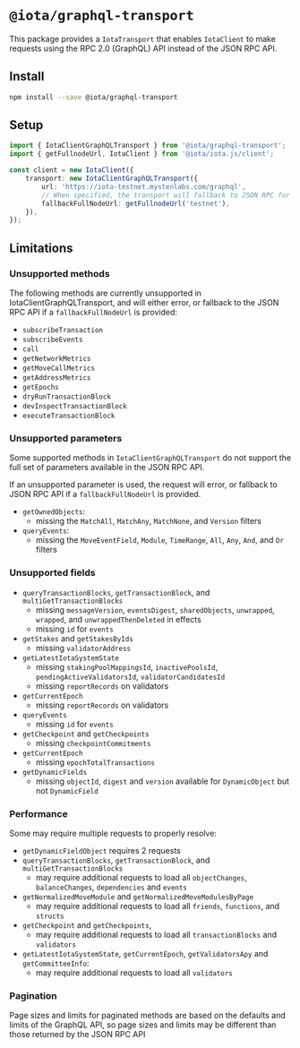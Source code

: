 # `@iota/graphql-transport`

This package provides a `IotaTransport` that enables `IotaClient` to make requests using the RPC 2.0
(GraphQL) API instead of the JSON RPC API.

## Install

```bash
npm install --save @iota/graphql-transport
```

## Setup

```ts
import { IotaClientGraphQLTransport } from '@iota/graphql-transport';
import { getFullnodeUrl, IotaClient } from '@iota/iota.js/client';

const client = new IotaClient({
    transport: new IotaClientGraphQLTransport({
        url: 'https://iota-testnet.mystenlabs.com/graphql',
        // When specified, the transport will fallback to JSON RPC for unsupported method and parameters
        fallbackFullNodeUrl: getFullnodeUrl('testnet'),
    }),
});
```

## Limitations

### Unsupported methods

The following methods are currently unsupported in IotaClientGraphQLTransport, and will either error,
or fallback to the JSON RPC API if a `fallbackFullNodeUrl` is provided:

-   `subscribeTransaction`
-   `subscribeEvents`
-   `call`
-   `getNetworkMetrics`
-   `getMoveCallMetrics`
-   `getAddressMetrics`
-   `getEpochs`
-   `dryRunTransactionBlock`
-   `devInspectTransactionBlock`
-   `executeTransactionBlock`

### Unsupported parameters

Some supported methods in `IotaClientGraphQLTransport` do not support the full set of parameters
available in the JSON RPC API.

If an unsupported parameter is used, the request will error, or fallback to JSON RPC API if a
`fallbackFullNodeUrl` is provided.

-   `getOwnedObjects`:
    -   missing the `MatchAll`, `MatchAny`, `MatchNone`, and `Version` filters
-   `queryEvents`:
    -   missing the `MoveEventField`, `Module`, `TimeRange`, `All`, `Any`, `And`, and `Or` filters

### Unsupported fields

-   `queryTransactionBlocks`, `getTransactionBlock`, and `multiGetTransactionBlocks`
    -   missing `messageVersion`, `eventsDigest`, `sharedObjects`, `unwrapped`, `wrapped`, and
        `unwrappedThenDeleted` in effects
    -   missing `id` for `events`
-   `getStakes` and `getStakesByIds`
    -   missing `validatorAddress`
-   `getLatestIotaSystemState`
    -   missing `stakingPoolMappingsId`, `inactivePoolsId`, `pendingActiveValidatorsId`,
        `validatorCandidatesId`
    -   missing `reportRecords` on validators
-   `getCurrentEpoch`
    -   missing `reportRecords` on validators
-   `queryEvents`
    -   missing `id` for `events`
-   `getCheckpoint` and `getCheckpoints`
    -   missing `checkpointCommitments`
-   `getCurrentEpoch`
    -   missing `epochTotalTransactions`
-   `getDynamicFields`
    -   missing `objectId`, `digest` and `version` available for `DynamicObject` but not
        `DynamicField`

### Performance

Some may require multiple requests to properly resolve:

-   `getDynamicFieldObject` requires 2 requests
-   `queryTransactionBlocks`, `getTransactionBlock`, and `multiGetTransactionBlocks`
    -   may require additional requests to load all `objectChanges`, `balanceChanges`,
        `dependencies` and `events`
-   `getNormalizedMoveModule` and `getNormalizedMoveModulesByPage`
    -   may require additional requests to load all `friends`, `functions`, and `structs`
-   `getCheckpoint` and `getCheckpoints`,
    -   may require additional requests to load all `transactionBlocks` and `validators`
-   `getLatestIotaSystemState`, `getCurrentEpoch`, `getValidatorsApy` and `getCommitteeInfo`:
    -   may require additional requests to load all `validators`

### Pagination

Page sizes and limits for paginated methods are based on the defaults and limits of the GraphQL API,
so page sizes and limits may be different than those returned by the JSON RPC API
